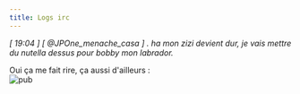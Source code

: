 ```yaml
---
title: Logs irc
---
```


_[ 19:04 ] [ @JPOne_menache_casa ] . ha mon zizi devient dur, je vais mettre
du nutella dessus pour bobby mon labrador._

Oui ça me fait rire, ça aussi d'ailleurs :  
![pub](http://static.cyprio.net/wtf/old_pics/siggy.gif)

